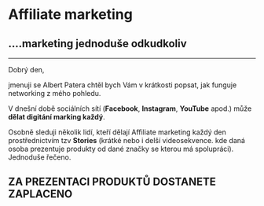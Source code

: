 Affiliate marketing
==
....marketing jednoduše odkudkoliv
---

_______________

Dobrý den, 

jmenuji se Albert Patera chtěl bych Vám v krátkosti popsat, jak funguje networking z mého pohledu. 

V dnešní době sociálních sítí (**Facebook**, **Instagram**, **YouTube** apod.) může **dělat digitání marking každý**. 

Osobně sleduji několik lidí, kteří dělají Affiliate marketing každý den prostřednictvím tzv **Stories** (krátké nebo i delší videosekvence. kde daná osoba prezentuje produkty od dané značky se kterou má spolupráci). Jednoduše řečeno. 

**ZA PREZENTACI PRODUKTŮ DOSTANETE ZAPLACENO**
---


